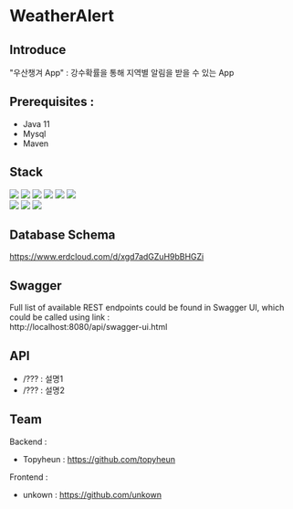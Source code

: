 # WeatherAlert


## Introduce
"우산챙겨 App" : 강수확률을 통해 지역별 알림을 받을 수 있는 App


## Prerequisites :
- Java 11
- Mysql
- Maven

## Stack
![](https://img.shields.io/badge/Java-✓-green.svg)
![](https://img.shields.io/badge/Spring_Boot-✓-green.svg)
![](https://img.shields.io/badge/Spring_Security-✓-green.svg)
![](https://img.shields.io/badge/OAuth2-✓-green.svg)
![](https://img.shields.io/badge/JPA-✓-green.svg)
![](https://img.shields.io/badge/JWT-✓-green.svg)<br>
![](https://img.shields.io/badge/Mysql-✓-blue.svg)
![](https://img.shields.io/badge/Swagger-✓-blue.svg)
![](https://img.shields.io/badge/AWS-✓-blue.svg)


## Database Schema
https://www.erdcloud.com/d/xgd7adGZuH9bBHGZi


## Swagger
Full list of available REST endpoints could be found in Swagger UI, which could be called using link : <br>
http://localhost:8080/api/swagger-ui.html


## API
- /??? : 설명1
- /??? : 설명2


## Team
Backend : 
- Topyheun : https://github.com/topyheun

Frontend :
- unkown : https://github.com/unkown

